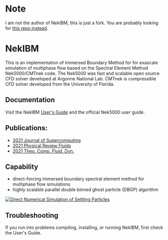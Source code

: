 # Note

I am not the author of NekIBM, this is just a fork. You are probably looking for [this repo instead](https://github.com/YunchaoYang/NekIBM).

# NekIBM

This is an implementation of Immersed Boundary Method for for exascale simulation of multiphase flow based on the Spectral Element Method Nek5000/CMTnek code. The Nek5000 was fast and scalable open source CFD solver developed at Argonne National Lab. CMTnek is compressible CFD solver developed from the University of Florida.

## Documentation

Visit the NekIBM [User's Guide](https://yunchaoyang.github.io/NekIBM-doc/) and the official Nek5000 user guide.

## Publications:

- [2021 Journal of Supercomputing](https://link.springer.com/article/10.1007/s11227-020-03371-2)
- [2021 Physical Review Fluids](https://journals.aps.org/prfluids/abstract/10.1103/PhysRevFluids.6.104306)
- [2021 Theo. Comp. Fluid. Dyn.](https://arxiv.org/pdf/2005.05363)

## Capability

- direct-forcing immersed boundary spectral element method for multiphase flow simulations
- highly scalable parallel double binned ghost particle (DBGP) algorithm

[![Direct Numerical Simulation of Settling Particles](https://img.youtube.com/vi/b_vJGWxVNRQ/0.jpg)](https://www.youtube.com/watch?v=b_vJGWxVNRQ)

## Troubleshooting

If you run into problems compiling, installing, or running NekIBM, first check the User's Guide.
